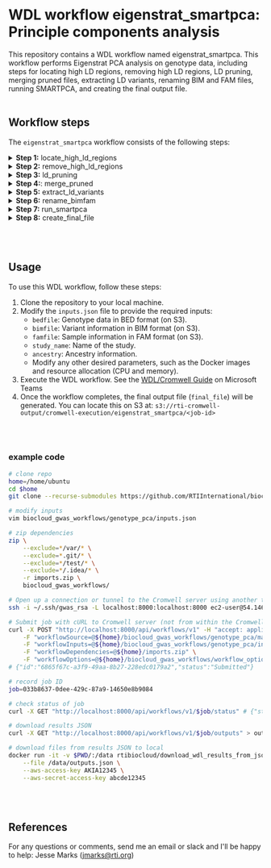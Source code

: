 # WDL workflow eigenstrat_smartpca: Principle components analysis 

This repository contains a WDL workflow named eigenstrat_smartpca. This workflow performs Eigenstrat PCA analysis on genotype data, including steps for locating high LD regions, removing high LD regions, LD pruning, merging pruned files, extracting LD variants, renaming BIM and FAM files, running SMARTPCA, and creating the final output file.
<br><br>

## Workflow steps

The `eigenstrat_smartpca` workflow consists of the following steps:

<details>
  <summary><b>Step 1:</b> locate_high_ld_regions</summary>
  
   - Description: This step identifies high LD regions in the genotype data.
   - Inputs:
     - `bimfile`: BIM file containing variant information
     - `docker`: Docker image (Ubuntu 18.04)
     - `cpu`: Number of CPUs to allocate
     - `mem`: Amount of memory to allocate
</details>


<details>
<summary><b>Step 2:</b> remove_high_ld_regions</summary>
  
   - Description: This step removes high LD regions from the genotype data.
   - Inputs:
     - `study_name`: Name of the study
     - `ancestry`: Ancestry information
     - `bedfile`: BED file containing genotype data
     - `bimfile`: BIM file containing variant information
     - `famfile`: FAM file containing sample information
     - `high_ld_regions`: High LD regions identified in the previous step
     - `docker`: Docker image (Plink v1.9)
     - `cpu`: Number of CPUs to allocate
     - `mem`: Amount of memory to allocate
    <br>
</details>



<details>
<summary><b>Step 3:</b> ld_pruning</summary>

   - Description: This step performs LD pruning on the genotype data.
   - Inputs:
     - `study_name`: Name of the study
     - `ancestry`: Ancestry information
     - `bedfile`: BED file containing genotype data
     - `bimfile`: BIM file containing variant information
     - `famfile`: FAM file containing sample information
     - `docker`: Docker image (Plink v1.9)
     - `cpu`: Number of CPUs to allocate
     - `mem`: Amount of memory to allocate
     <br>
</details>

<details>
<summary><b>Step 4:</b>: merge_pruned</summary>
  
   - Description: This step merges the pruned genotype files.
   - Inputs:
     - `pruned_files`: List of pruned genotype files
     - `docker`: Docker image (Ubuntu 18.04)
     - `cpu`: Number of CPUs to allocate
     - `mem`: Amount of memory to allocate
     <br>
</details>



<details>
<summary><b>Step 5:</b> extract_ld_variants</summary>

  - Description: This step extracts LD variants from the genotype data.
   - Inputs:
     - `study_name`: Name of the study
     - `ancestry`: Ancestry information
     - `bedfile`: BED file containing genotype data
     - `bimfile`: BIM file containing variant information
     - `famfile`: FAM file containing sample information
     - `combined_variants`: Combined variant information from the previous step
     - `docker`: Docker image (Plink v1.9)
     - `cpu`: Number of CPUs to allocate
     - `mem`: Amount of memory to allocate
<br>
</details>


 
<details>
<summary><b>Step 6:</b> rename_bimfam</summary>

   - Description: This step renames the BIM and FAM files.
   - Inputs:
     - `bimfile`: BIM file to rename
     - `famfile`: FAM file to rename
     - `docker`: Docker image (Plink v1.9)
     - `cpu`: Number of CPUs to allocate
     - `mem`: Amount of memory to allocate  
</details>




<details>
<summary><b>Step 7:</b> run_smartpca</summary>

   - Description: This step runs SMARTPCA analysis on the genotype data.
   - Inputs:
     - `ancestry`: Ancestry information
     - `study_name`: Name of the study
     - `bedfile`: BED file containing genotype data
     - `bimfile`: Renamed BIM file
     - `famfile`: Renamed FAM file
     - `docker`: Docker image (Eigensoft v6.1.4)
     - `cpu`: Number of CPUs to allocate
     - `mem`: Amount of memory to allocate  
<br>
</details>


<details>
<summary><b>Step 8:</b> create_final_file</summary>

   - Description: This step creates the final output file.
   - Inputs:
     - `study_name`: Name of the study
     - `ancestry`: Ancestry information
     - `evec_file`: SMARTPCA eigenvectors file
     - `famfile`: FAM file containing sample information
     - `docker`: Docker image (Ubuntu 18.04)
     - `cpu`: Number of CPUs to allocate
     - `mem`: Amount of memory to allocate  
<br>
</details>

<br><br>


## Usage

To use this WDL workflow, follow these steps:

1. Clone the repository to your local machine.
1. Modify the `inputs.json` file to provide the required inputs:
   - `bedfile`: Genotype data in BED format (on S3).
   - `bimfile`: Variant information in BIM format (on S3).
   - `famfile`: Sample information in FAM format (on S3).
   - `study_name`: Name of the study.
   - `ancestry`: Ancestry information.
   - Modify any other desired parameters, such as the Docker images and resource allocation (CPU and memory).
1. Execute the WDL workflow. See the [WDL/Cromwell Guide](https://researchtriangleinstitute.sharepoint.com/sites/OmicsGroup/_layouts/15/Doc.aspx?sourcedoc={a2b17bca-8f68-4450-a563-f80609bd497a}&action=edit&wd=target%28Computing%20Infrastructure.one%7Ca745a153-ea3f-4b6e-8f16-9163bfe64932%2FWDL%5C%2FCromwell%20Guide%7C80665feb-2dbf-481d-92d8-cf8c8e7d30dc%2F%29&wdorigin=703) on Microsoft Teams
1. Once the workflow completes, the final output file (`final_file`) will be generated. You can locate this on S3 at: `s3://rti-cromwell-output/cromwell-execution/eigenstrat_smartpca/<job-id>`

<br><br>

### example code

```bash
# clone repo
home=/home/ubuntu
cd $home
git clone --recurse-submodules https://github.com/RTIInternational/biocloud_gwas_workflows

# modify inputs
vim biocloud_gwas_workflows/genotype_pca/inputs.json

# zip dependencies
zip \
    --exclude=*/var/* \
    --exclude=*.git/* \
    --exclude=*/test/* \
    --exclude=*/.idea/* \
    -r imports.zip \
    biocloud_gwas_workflows/

# Open up a connection or tunnel to the Cromwell server using another terminal tab (or more practically, with the screen terminal multiplexer)
ssh -i ~/.ssh/gwas_rsa -L localhost:8000:localhost:8000 ec2-user@54.146.0.138

# Submit job with cURL to Cromwell server (not from within the Cromwell server)
curl -X POST "http://localhost:8000/api/workflows/v1" -H "accept: application/json" \
    -F "workflowSource=@${home}/biocloud_gwas_workflows/genotype_pca/main.wdl" \
    -F "workflowInputs=@${home}/biocloud_gwas_workflows/genotype_pca/inputs.json" \
    -F "workflowDependencies=@${home}/imports.zip" \
    -F "workflowOptions=@${home}/biocloud_gwas_workflows/workflow_options/spot/0216573.000.001_eric_johnson_hiv_omics.json"
# {"id":"6865f67c-a3f9-49aa-8b27-228edc0179a2","status":"Submitted"}

# record job ID
job=033b8637-0dee-429c-87a9-14650e8b9084

# check status of job
curl -X GET "http://localhost:8000/api/workflows/v1/$job/status" # {"status":"Succeeded","id":"033b8637-0dee-429c-87a9-14650e8b9084"}

# download results JSON
curl -X GET "http://localhost:8000/api/workflows/v1/$job/outputs" > outputs.json

# download files from results JSON to local
docker run -it -v $PWD/:/data rtibiocloud/download_wdl_results_from_json:v1_377bef8 \
    --file /data/outputs.json \
    --aws-access-key AKIA12345 \
    --aws-secret-access-key abcde12345
```

<br><br>

## References
For any questions or comments, send me an email or slack and I'll be happy to help: Jesse Marks (jmarks@rti.org)
